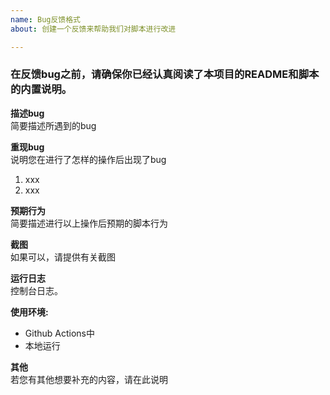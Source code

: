 ```yaml
---
name: Bug反馈格式
about: 创建一个反馈来帮助我们对脚本进行改进

---
```


### 在反馈bug之前，请确保你已经认真阅读了本项目的README和脚本的内置说明。  
**描述bug**  
简要描述所遇到的bug

**重现bug**  
说明您在进行了怎样的操作后出现了bug
1. xxx
2. xxx

**预期行为**  
简要描述进行以上操作后预期的脚本行为

**截图**  
如果可以，请提供有关截图  

**运行日志**  
控制台日志。  

**使用环境:**  
 - Github Actions中
 - 本地运行

**其他**  
若您有其他想要补充的内容，请在此说明
